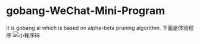 # gobang-WeChat-Mini-Program
it is gobang ai which is based on alpha-beta pruning algorithm.
下面是体验程序
![小程序码](https://github.com/user-attachments/assets/d4eb509a-8d3b-4eb0-ab23-e33fceda581d)
